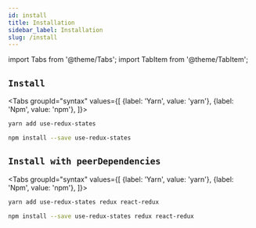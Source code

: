 ```yaml
---
id: install
title: Installation
sidebar_label: Installation
slug: /install
---
```


import Tabs from '@theme/Tabs';
import TabItem from '@theme/TabItem';

## `Install`

<Tabs groupId="syntax" values={[
  {label: 'Yarn', value: 'yarn'},
  {label: 'Npm', value: 'npm'},
]}>
  <TabItem value="yarn">

  ```bash
  yarn add use-redux-states
  ```

  </TabItem>

  <TabItem value="npm">

  ```bash
  npm install --save use-redux-states
  ```

  </TabItem>
</Tabs>

## `Install with peerDependencies`

<Tabs groupId="syntax" values={[
  {label: 'Yarn', value: 'yarn'},
  {label: 'Npm', value: 'npm'},
]}>
  <TabItem value="yarn">

  ```bash
  yarn add use-redux-states redux react-redux
  ```

  </TabItem>

  <TabItem value="npm">

  ```bash
  npm install --save use-redux-states redux react-redux
  ```

  </TabItem>
</Tabs>
